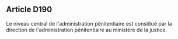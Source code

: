 Article D190
----
Le niveau central de l'administration pénitentiaire est constitué par la
direction de l'administration pénitentiaire au ministère de la justice.
